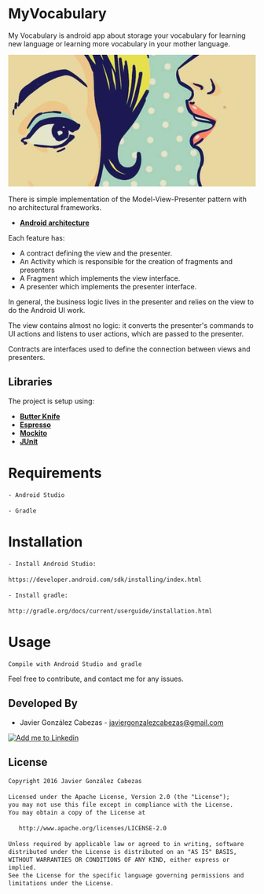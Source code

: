 # MyVocabulary
My Vocabulary is android app about storage your vocabulary for learning new language or learning more vocabulary in your mother language.


<p align="center">
    <img src="https://github.com/CabezasGonzalezJavier/MyVocabulary/blob/master/MyVocabulary.jpg" alt="Web Launcher"/>
</p>


There is simple implementation of the Model-View-Presenter pattern with no architectural frameworks.

* **[Android architecture](https://github.com/googlesamples/android-architecture)**


Each feature has:

* A contract defining the view and the presenter.
* An Activity which is responsible for the creation of fragments and presenters
* A Fragment which implements the view interface.
* A presenter which implements the presenter interface.

In general, the business logic lives in the presenter and relies on the view to do the Android UI work.

The view contains almost no logic: it converts the presenter's commands to UI actions and listens to user actions, which are passed to the presenter.

Contracts are interfaces used to define the connection between views and presenters.

 
  Libraries
---------
The project is setup using:
 * **[Butter Knife](https://github.com/JakeWharton/butterknife)**
 * **[Espresso](https://google.github.io/android-testing-support-library/docs/espresso/index.html)**
 * **[Mockito](http://mockito.org/)**
 * **[JUnit](http://http://junit.org/junit4/)**
 

# Requirements

    - Android Studio

    - Gradle

# Installation

    - Install Android Studio:

    https://developer.android.com/sdk/installing/index.html

    - Install gradle:

    http://gradle.org/docs/current/userguide/installation.html

# Usage
    Compile with Android Studio and gradle


Feel free to contribute, and contact me for any issues.

Developed By
------------
* Javier González Cabezas - <javiergonzalezcabezas@gmail.com>

<a href="https://es.linkedin.com/in/javier-gonz%C3%A1lez-cabezas-8b4b2231">
  <img alt="Add me to Linkedin" src="https://github.com/JorgeCastilloPrz/EasyMVP/blob/master/art/linkedin.png" />
</a>

License
-------

    Copyright 2016 Javier González Cabezas

    Licensed under the Apache License, Version 2.0 (the "License");
    you may not use this file except in compliance with the License.
    You may obtain a copy of the License at

       http://www.apache.org/licenses/LICENSE-2.0

    Unless required by applicable law or agreed to in writing, software
    distributed under the License is distributed on an "AS IS" BASIS,
    WITHOUT WARRANTIES OR CONDITIONS OF ANY KIND, either express or implied.
    See the License for the specific language governing permissions and
    limitations under the License.
